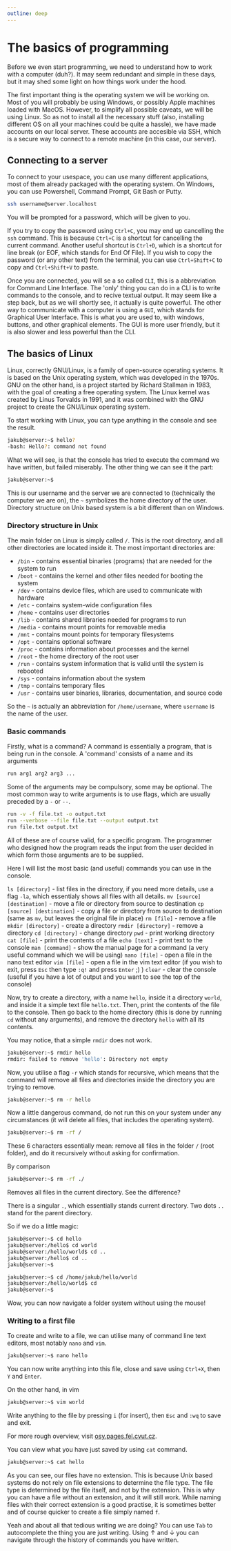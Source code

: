 ```yaml
---
outline: deep
---
```


# The basics of programming

Before we even start programming, we need to understand how to work with a computer (duh?). It may seem redundant and simple in these days, but it may shed some light on how things work under the hood.

The first important thing is the operating system we will be working on. Most of you will probably be using Windows, or possibly Apple machines loaded with MacOS. However, to simplify all possible caveats,
we will be using Linux. So as not to install all the necessary stuff (also, installing different OS on all your machines could be quite a hassle), we have made accounts on our local server. These accounts are accesible via SSH, which is a secure way to connect to a remote machine (in this case, our server).

## Connecting to a server

To connect to your usespace, you can use many different applications, most of them already packaged with the operating system. On Windows, you can use Powershell, Command Prompt, Git Bash or Putty.

```bash
ssh username@server.localhost
```

You will be prompted for a password, which will be given to you.

If you try to copy the password using `Ctrl+C`, you may end up cancelling the `ssh` command. This is because `Ctrl+C` is a shortcut for cancelling the current command. Another useful shortcut is `Ctrl+D`, which is a shortcut for line break (or EOF, which stands for End Of File).
If you wish to copy the password (or any other text) from the terminal, you can use `Ctrl+Shift+C` to copy and `Ctrl+Shift+V` to paste.

Once you are connected, you will se a so called `CLI`, this is a abbreviation for Command Line Interface. The 'only' thing you can do in a CLI is to write commands to the console, and to recive textual output. It may seem like a step back, but as we will shortly see, it actually is quite powerful. The other way to communicate with a computer is using a `GUI`, which stands for Graphical User Interface. This is what you are used to, with windows, buttons, and other graphical elements. The GUI is more user friendly, but it is also slower and less powerful than the CLI.

## The basics of Linux

Linux, correctly GNU/Linux, is a family of open-source operating systems. It is based on the Unix operating system, which was developed in the 1970s. GNU on the other hand, is a project started by Richard Stallman in 1983, with the goal of creating a free operating system. The Linux kernel was created by Linus Torvalds in 1991, and it was combined with the GNU project to create the GNU/Linux operating system.

To start working with Linux, you can type anything in the console and see the result.

```bash
jakub@server:~$ hello?
-bash: Hello?: command not found
```

What we will see, is that the console has tried to execute the command we have written, but failed miserably. The other thing we can see it the part:

```bash
jakub@server:~$
```
This is our username and the server we are connected to (technically the computer we are on), the `~` symbolizes the home directory of the user. Directory structure on Unix based system is a bit different than on Windows.

### Directory structure in Unix

The main folder on Linux is simply called `/`. This is the root directory, and all other directories are located inside it. The most important directories are:

- `/bin` - contains essential binaries (programs) that are needed for the system to run
- `/boot` - contains the kernel and other files needed for booting the system
- `/dev` - contains device files, which are used to communicate with hardware
- `/etc` - contains system-wide configuration files
- `/home` - contains user directories
- `/lib` - contains shared libraries needed for programs to run
- `/media` - contains mount points for removable media
- `/mnt` - contains mount points for temporary filesystems
- `/opt` - contains optional software
- `/proc` - contains information about processes and the kernel
- `/root` - the home directory of the root user
- `/run` - contains system information that is valid until the system is rebooted
- `/sys` - contains information about the system
- `/tmp` - contains temporary files
- `/usr` - contains user binaries, libraries, documentation, and source code

So the `~` is actually an abbreviation for `/home/username`, where `username` is the name of the user.

### Basic commands

Firstly, what is a command? A command is essentially a program, that is being run in the console. A 'command' consists of a name and its arguments
```bash
run arg1 arg2 arg3 ...
```
Some of the arguments may be compulsory, some may be optional. The most common way to write arguments is to use flags, which are usually preceded by a `-` or `--`.

```bash
run -v -f file.txt -o output.txt
run --verbose --file file.txt --output output.txt
run file.txt output.txt
```
All of these are of course valid, for a specific program. The programmer who designed how the program reads the input from the user decided in which form those arguments are to be supplied.

Here I will list the most basic (and useful) commands you can use in the console.

`ls [directory]` - list files in the directory, if you need more details, use a flag `-la`, which essentialy shows all files with all details.
`mv [source] [destination]` - move a file or directory from source to destination
`cp [source] [destination]` - copy a file or directory from source to destination (same as `mv`, but leaves the original file in place)
`rm [file]` - remove a file
`mkdir [directory]` - create a directory
`rmdir [directory]` - remove a directory
`cd [directory]` - change directory
`pwd` - print working directory
`cat [file]` - print the contents of a file
`echo [text]` - print text to the console
`man [command]` - show the manual page for a command (a very useful command which we will be using)
`nano [file]` - open a file in the nano text editor
`vim [file]` - open a file in the vim text editor (if you wish to exit, press `Esc` then type `:q!` and press `Enter` ;) )
`clear` - clear the console (useful if you have a lot of output and you want to see the top of the console)

Now, try to create a directory, with a name `hello`, inside it a directory `world`, and inside it a simple text file `hello.txt`. Then, print the contents of the file to the console.
Then go back to the home directory (this is done by running `cd` without any arguments), and remove the directory `hello` with all its contents.

You may notice, that a simple `rmdir` does not work.
```bash
jakub@server:~$ rmdir hello
rmdir: failed to remove 'hello': Directory not empty
```

Now, you utilise a flag `-r` which stands for recursive, which means that the command will remove all files and directories inside the directory you are trying to remove.
```bash
jakub@server:~$ rm -r hello
```

Now a little dangerous command, do not run this on your system under any circumstances (it will delete all files, that includes the operating system).
```bash
jakub@server:~$ rm -rf /
```
These 6 characters essentially mean: remove all files in the folder `/` (root folder), and do it recursively without asking for confirmation.

By comparison
```bash
jakub@server:~$ rm -rf ./
```

Removes all files in the current directory. See the difference?

There is a singular `.`, which essentially stands current directory. Two dots `..` stand for the parent directory.

So if we do a little magic:
```bash
jakub@server:~$ cd hello
jakub@server:/hello$ cd world
jakub@server:/hello/world$ cd ..
jakub@server:/hello$ cd ..
jakub@server:~$

jakub@server:~$ cd /home/jakub/hello/world
jakub@server:/hello/world$ cd
jakub@server:~$
```
Wow, you can now navigate a folder system without using the mouse!

### Writing to a first file

To create and write to a file, we can utilise many of command line text editors, most notably `nano` and `vim`.

```bash
jakub@server:~$ nano hello
```

You can now write anything into this file, close and save using `Ctrl+X`, then `Y` and `Enter`.

On the other hand, in vim

```bash
jakub@server:~$ vim world
```

Write anything to the file by pressing `i` (for insert), then `Esc` and `:wq` to save and exit.

For more rough overview, visit [osy.pages.fel.cvut.cz](https://osy.pages.fel.cvut.cz/docs/cviceni/lab1/vim/).

You can view what you have just saved by using `cat` command.

```bash
jakub@server:~$ cat hello
```

As you can see, our files have no extension. This is because Unix based systems do not rely on file extensions to determine the file type. The file type is determined by the file itself, and not by the extension. This is why you can have a file without an extension, and it will still work. While naming files with their correct extension is a good practise, it is sometimes better and of course quicker to create a file simply named `f`.

Yeah and about all that tedious writing we are doing? You can use `Tab` to autocomplete the thing you are just writing. Using $\uparrow$ and $\downarrow$ you can navigate through the history of commands you have written.